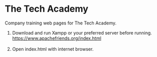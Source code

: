 # The Tech Academy
Company training web pages for The Tech Academy.

1. Download and run Xampp or your preferred server before running.<br />
   https://www.apachefriends.org/index.html<br /><br />
2. Open index.html with internet browser.
